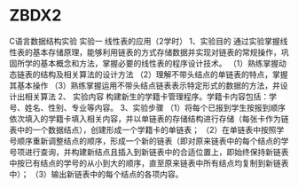 # ZBDX2
C语言数据结构实验
实验一  线性表的应用（2学时）
1、实验目的
通过实验掌握线性表的基本存储原理，能够利用链表的方式存储数据并实现对链表的常规操作，巩固所学的基本概念和方法，掌握必要的线性表的程序设计技术。
（1）熟练掌握动态链表的结构及相关算法的设计方法
（2）理解不带头结点的单链表的特点，掌握其基本操作
（3）熟练掌握运用不带头结点链表表示特定形式的数据的方法，并设计出相关算法
2、 实验内容
构建新生的学籍卡管理程序。学籍卡内容包括：学号、姓名、性别、专业等内容。
3、实验步骤
（1）将每个已报到学生按报到顺序依次填入的学籍卡填入相关内容，并以单链表的存储结构进行存储（每张卡作为链表中的一个数据结点），创建形成一个学籍卡的单链表；
（2）在单链表中按照学号顺序重新调整结点的顺序，形成一个新的链表（即对原来链表中的每个结点的学号项进行查询，并构建新结点且插入到新链表中的合适位置上，即始终保持新链表中按已有结点的学号的从小到大的顺序，直至原来链表中所有结点均复制到新链表中）；
（3）输出新链表中的每个结点的各项内容。
